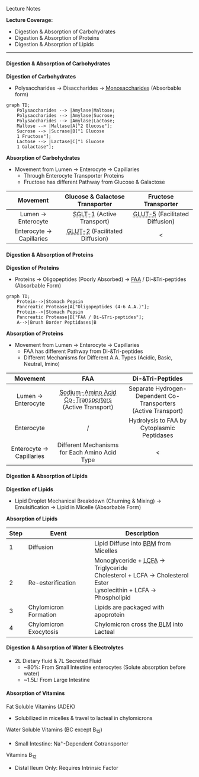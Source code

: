 Lecture Notes

**Lecture Coverage:**
- Digestion & Absorption of Carbohydrates
- Digestion & Absorption of Proteins
- Digestion & Absorption of Lipids

---
#### **Digestion & Absorption of Carbohydrates**
**Digestion of Carbohydrates**
- Polysaccharides → Disaccharides → <abbr Title="Glucose, Galactose, Fructose">Monosaccharides</abbr> (Absorbable form)

```mermaid  
graph TD;
	Polysaccharides --> |Amylase|Maltose;
	Polysaccharides --> |Amylase|Sucrose; 
	Polysaccharides --> |Amylase|Lactose;
	Maltose --> |Maltase|A["2 Glucose"];
	Sucrose --> |Sucrase|B["1 Glucose
	1 Fructose"];
	Lactose --> |Lactase|C["1 Glucose
	1 Galactase"];
```

**Absorption of Carbohydrates**
- Movement from Lumen → Enterocyte → Capillaries
	- Through Enterocyte Transporter Proteins
	- Fructose has different Pathway from Glucose & Galactose

|         Movement         |                        Glucose & Galactose Transporter                         |                           Fructose Transporter                            |
| :----------------------: | :----------------------------------------------------------------------------: | :-----------------------------------------------------------------------: |
|    Lumen → Enterocyte    | <abbr Title="Sodium GLucose co-Transporter 1">SGLT-1</abbr> (Active Transport) | <abbr Title="GLUcose Transporter 5">GLUT-5</abbr> (Facilitated Diffusion) |
| Enterocyte → Capillaries |   <abbr Title="GLUcose Transporter 2">GLUT-2</abbr> (Facilitated Diffusion)    |                                     <                                     |


#### **Digestion & Absorption of Proteins**
**Digestion of Proteins**
- Proteins → Oligopeptides (Poorly Absorbed) → <abbr Title="Free Amino Acid">FAA</abbr> / Di-&Tri-peptides (Absorbable Form)

```mermaid  
graph TD;
	Protein-->|Stomach Pepsin
	Pancreatic Protease|A["Oligopeptides (4-6 A.A.)"];
	Protein-->|Stomach Pepsin
	Pancreatic Protease|B["FAA / Di-&Tri-peptides"];
	A-->|Brush Border Peptidases|B
```

**Absorption of Proteins**
- Movement from Lumen → Enterocyte → Capillaries
	- FAA has different Pathway from Di-&Tri-peptides
	- Different Mechanisms for Different A.A. Types (Acidic, Basic, Neutral, Imino)

|         Movement         |                                                                 FAA                                                                 |                         Di-&Tri-Peptides                          |
| :----------------------: | :---------------------------------------------------------------------------------------------------------------------------------: | :---------------------------------------------------------------: |
|    Lumen → Enterocyte    | <abbr Title="One for each A.A. Type (Acidic, Basic, Neutral, Imino)">Sodium-Amino Acid Co-Transporters</abbr><br>(Active Transport) | Separate Hydrogen-Dependent Co-Transporters<br>(Active Transport) |
|        Enterocyte        |                                                                  /                                                                  |            Hydrolysis to FAA by Cytoplasmic Peptidases            |
| Enterocyte → Capillaries |                                            Different Mechanisms for Each Amino Acid Type                                            |                                 <                                 |


#### **Digestion & Absorption of Lipids**
**Digestion of Lipids**
- Lipid Droplet Mechanical Breakdown (Churning & Mixing) → Emulsification → Lipid in Micelle (Absorbable Form)

**Absorption of Lipids**

| **Step** | **Event**              | **Description**                                                                                                                                                |
| -------- | ---------------------- | -------------------------------------------------------------------------------------------------------------------------------------------------------------- |
| 1        | Diffusion              | Lipid Diffuse into <abbr Title="Brush Border Membrane">BBM</abbr> from Micelles                                                                                |
| <br>2    | <br>Re-esterification  | Monoglyceride + <abbr Title="Long Chain Fatty Acid">LCFA</abbr> → Triglyceride<br>Cholesterol + LCFA → Cholesterol Ester<br>Lysolecithin + LCFA → Phospholipid |
| 3        | Chylomicron Formation  | Lipids are packaged with apoprotein                                                                                                                            |
| 4        | Chylomicron Exocytosis | Chylomicron cross the <abbr Title="Basolateral Membrane">BLM</abbr> into Lacteal                                                                               |


#### **Digestion & Absorption of Water & Electrolytes**
- 2L Dietary fluid & 7L Secreted Fluid
	- ~80%: From Small Intestine enterocytes (Solute absorption before water)
	- ~1.5L: From Large Intestine


#### **Absorption of Vitamins**
Fat Soluble Vitamins (ADEK)
- Solubilized in micelles & travel to lacteal in chylomicrons

Water Soluble Vitamins (BC except B<sub>12</sub>)
- Small Intestine: Na<sup>+</sup>-Dependent Cotransporter

Vitamins B<sub>12</sub>
- Distal Ileum Only: Requires Intrinsic Factor
